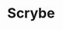 ---
title: "Scrybe"
layout: "project"
accent_color: "464646"
categories: "ui graphics"
description: "A simple app for translating text to various languages"
items:
- image: "scrybe-hero.png"
  caption: ""
- image: "scrybe-1.png"
  caption: "A simple concept called for a simple interface. This was my first attempt at flat design inspired by iOS7's newly introduced design principles."
- image: "scrybe-2.png"
  caption: "Clicking on the top right menu reveals saved translations ready to be played or edited."
- image: "scrybe-3.png"
  caption: ""
---